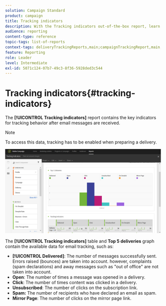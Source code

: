 ```yaml
---
solution: Campaign Standard
product: campaign
title: Tracking indicators
description: With the Tracking indicators out-of-the-box report, learn about the behavior of your customers when they receive email messages.
audience: reporting
content-type: reference
topic-tags: list-of-reports
context-tags: deliveryTrackingReports,main;campaignTrackingReport,main;programTrackingReport,main
feature: Reporting
role: Leader
level: Intermediate
exl-id: 5071c124-07b7-49c3-8f36-5928ded3c544
---
```

# Tracking indicators{#tracking-indicators}

The **[!UICONTROL Tracking indicators]** report contains the key indicators for tracking behavior after email messages are received.

>[!NOTE]
>
>To access this data, tracking has to be enabled when preparing a delivery.

![](assets/delivery_reports_2.png)

The **[!UICONTROL Tracking indicators]** table and **Top 5 deliveries** graph contain the available data for email tracking, such as:

* **[!UICONTROL Delivered]**: The number of messages successfully sent. Errors raised (bounces) are taken into account. however, complaints (spam declarations) and away messages such as "out of office" are not taken into account.
* **Open**: The number of times a message was opened in a delivery.
* **Click**: The number of times content was clicked in a delivery.
* **Unsubscribed**: The number of clicks on the subscription link.
* **Spam:** The number of recipients who have declared an email as spam.
* **Mirror Page**: The number of clicks on the mirror page link.
